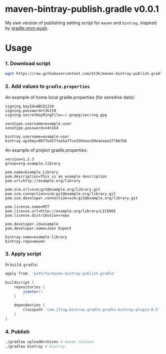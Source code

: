 # maven-bintray-publish.gradle v0.0.1

My own version of publishing setting script for `maven` and `bintray`, inspired by [gradle-mvn-push](https://github.com/chrisbanes/gradle-mvn-push).

# Usage

### 1. Download script

```sh
wget https://raw.githubusercontent.com/kt3k/maven-bintray-publish.gradle/v0.0.1/maven-bintray-publish.gradle
```

### 2. Add values to `gradle.properties`

An example of home local gradle.properties (for sensitive data):

```properties
signing.keyId=ABCD1234
signing.password=t3k1t0
signing.secretKeyRingFile=~/.gnupg/secring.gpg

sonatype.username=example-user
sonatype.password=n4n1k4

bintray.username=example-user
bintray.apiKey=86f7e437faa5a7fce15Oooocb9eaeaea377667b8
```

An example of project gradle.properties:
```properties
version=1.2.3
group=org.example.library

pom.name=Example Library
pom.description=This is an example description
pom.url=http://example.org/library

pom.scm.url=scm:git@example.org/library.git
pom.scm.connection=scm:git@example.org/library.git
pom.scm.developer.connection=scm:git@example.org/library.git

pom.license.name=MIT
pom.license.url=http://example.org/library/LICENSE
pom.license.distribution=repo

pom.developer.id=example
pom.developer.name=Jean Dupont

bintray.name=example-library
bintray.repo=maven
```

### 3. Apply script

In `build.gradle`:

```groovy
apply from: 'path/to/maven-bintray-publish.gradle'

buildscript {
    repositories {
        jcenter()
    }

    dependencies {
        classpath 'com.jfrog.bintray.gradle:gradle-bintray-plugin:0.5'
    }
}
```

### 4. Publish

```sh
./gradlew uploadArchives # maven release
./gradlew bintray # bintray
```
